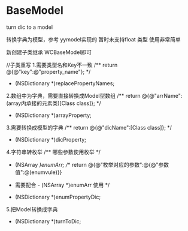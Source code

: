 # BaseModel
turn dic to a model

转换字典为模型，参考 yymodel实现的
暂时未支持float 类型
使用非常简单

新创建子类继承 WCBaseModel即可

//子类重写
1.需要类型名和Key不一致
/**  return @{@"key":@"property_name"}; */
- (NSDictionary *)replacePropertyNames;

2.数组中为字典，需要直接转换成Model型数组
/** return @{@"arrName":(array内承接的元素类)[Class class]}; */
- (NSDictionary *)arrayProperty;

3.需要转换成模型的字典
/** return @{@"dicName":[Class class]}; */
- (NSDictionary *)dicProperty;

4.字符串转枚举
/** 哪些参数使用枚举 */
- (NSArray *)enumArr;
/** return @{@"枚举对应的参数":@{@"参数值":@(enumvule)}}
 *  需要配合 - (NSArray *)enumArr 使用
 */
- (NSDictionary *)enumPropertyDic;

5.把Model转换成字典
- (NSDictionary *)turnToDic;
